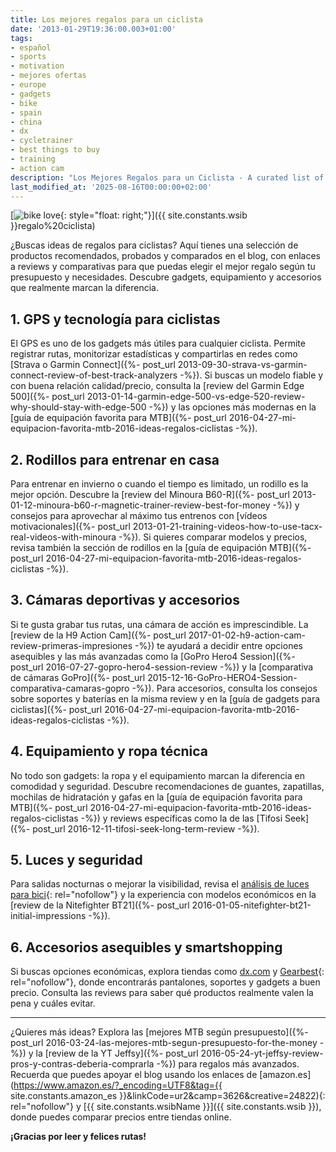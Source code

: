 ```yaml
---
title: Los mejores regalos para un ciclista
date: '2013-01-29T19:36:00.003+01:00'
tags:
- español
- sports
- motivation
- mejores ofertas
- europe
- gadgets
- bike
- spain
- china
- dx
- cycletrainer
- best things to buy
- training
- action cam
description: "Los Mejores Regalos para un Ciclista - A curated list of the best gifts for cyclists."
last_modified_at: '2025-08-16T00:00:00+02:00'
---
```



[![bike love](https://i.imgur.com/hgTBQY4m.jpg){: style="float: right;"}]({{ site.constants.wsib }}regalo%20ciclista)

¿Buscas ideas de regalos para ciclistas? Aquí tienes una selección de productos recomendados, probados y comparados en el blog, con enlaces a reviews y comparativas para que puedas elegir el mejor regalo según tu presupuesto y necesidades. Descubre gadgets, equipamiento y accesorios que realmente marcan la diferencia.

## 1. GPS y tecnología para ciclistas
El GPS es uno de los gadgets más útiles para cualquier ciclista. Permite registrar rutas, monitorizar estadísticas y compartirlas en redes como [Strava o Garmin Connect]({%- post_url 2013-09-30-strava-vs-garmin-connect-review-of-best-track-analyzers -%}). Si buscas un modelo fiable y con buena relación calidad/precio, consulta la [review del Garmin Edge 500]({%- post_url 2013-01-14-garmin-edge-500-vs-edge-520-review-why-should-stay-with-edge-500 -%}) y las opciones más modernas en la [guía de equipación favorita para MTB]({%- post_url 2016-04-27-mi-equipacion-favorita-mtb-2016-ideas-regalos-ciclistas -%}).

## 2. Rodillos para entrenar en casa
Para entrenar en invierno o cuando el tiempo es limitado, un rodillo es la mejor opción. Descubre la [review del Minoura B60-R]({%- post_url 2013-01-12-minoura-b60-r-magnetic-trainer-review-best-for-money -%}) y consejos para aprovechar al máximo tus entrenos con [vídeos motivacionales]({%- post_url 2013-01-21-training-videos-how-to-use-tacx-real-videos-with-minoura -%}). Si quieres comparar modelos y precios, revisa también la sección de rodillos en la [guía de equipación MTB]({%- post_url 2016-04-27-mi-equipacion-favorita-mtb-2016-ideas-regalos-ciclistas -%}).

## 3. Cámaras deportivas y accesorios
Si te gusta grabar tus rutas, una cámara de acción es imprescindible. La [review de la H9 Action Cam]({%- post_url 2017-01-02-h9-action-cam-review-primeras-impresiones -%}) te ayudará a decidir entre opciones asequibles y las más avanzadas como la [GoPro Hero4 Session]({%- post_url 2016-07-27-gopro-hero4-session-review -%}) y la [comparativa de cámaras GoPro]({%- post_url 2015-12-16-GoPro-HERO4-Session-comparativa-camaras-gopro -%}). Para accesorios, consulta los consejos sobre soportes y baterías en la misma review y en la [guía de gadgets para ciclistas]({%- post_url 2016-04-27-mi-equipacion-favorita-mtb-2016-ideas-regalos-ciclistas -%}).

## 4. Equipamiento y ropa técnica
No todo son gadgets: la ropa y el equipamiento marcan la diferencia en comodidad y seguridad. Descubre recomendaciones de guantes, zapatillas, mochilas de hidratación y gafas en la [guía de equipación favorita para MTB]({%- post_url 2016-04-27-mi-equipacion-favorita-mtb-2016-ideas-regalos-ciclistas -%}) y reviews específicas como la de las [Tifosi Seek]({%- post_url 2016-12-11-tifosi-seek-long-term-review -%}).

## 5. Luces y seguridad
Para salidas nocturnas o mejorar la visibilidad, revisa el [análisis de luces para bici](https://dx.com/c/sports-outdoors-1699/cycling-1607/bike-light-1644?Utm_rid=27581771&Utm_source=affiliate){: rel="nofollow"} y la experiencia con modelos económicos en la [review de la Nitefighter BT21]({%- post_url 2016-01-05-nitefighter-bt21-initial-impressions -%}).

## 6. Accesorios asequibles y smartshopping
Si buscas opciones económicas, explora tiendas como [dx.com](https://dx.com/?Utm_rid=27581771&Utm_source=affiliate) y [Gearbest](https://www.awin1.com/awclick.php?gid=331737&mid=7655&awinaffid=364849&linkid=2116109&clickref=){: rel="nofollow"}, donde encontrarás pantalones, soportes y gadgets a buen precio. Consulta las reviews para saber qué productos realmente valen la pena y cuáles evitar.

---
¿Quieres más ideas? Explora las [mejores MTB según presupuesto]({%- post_url 2016-03-24-las-mejores-mtb-segun-presupuesto-for-the-money -%}) y la [review de la YT Jeffsy]({%- post_url 2016-05-24-yt-jeffsy-review-pros-y-contras-deberia-comprarla -%}) para regalos más avanzados. Recuerda que puedes apoyar el blog usando los enlaces de [amazon.es](https://www.amazon.es/?_encoding=UTF8&tag={{ site.constants.amazon_es }}&linkCode=ur2&camp=3626&creative=24822){: rel="nofollow"} y [{{ site.constants.wsibName }}]({{ site.constants.wsib }}), donde puedes comparar precios entre tiendas online.

**¡Gracias por leer y felices rutas!**
